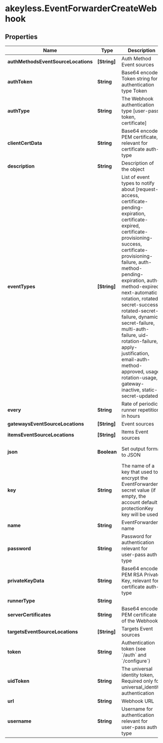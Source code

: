 # akeyless.EventForwarderCreateWebhook

## Properties

Name | Type | Description | Notes
------------ | ------------- | ------------- | -------------
**authMethodsEventSourceLocations** | **[String]** | Auth Method Event sources | [optional] 
**authToken** | **String** | Base64 encoded Token string for authentication type Token | [optional] 
**authType** | **String** | The Webhook authentication type [user-pass, token, certificate] | [optional] [default to &#39;user-pass&#39;]
**clientCertData** | **String** | Base64 encoded PEM certificate, relevant for certificate auth-type | [optional] 
**description** | **String** | Description of the object | [optional] 
**eventTypes** | **[String]** | List of event types to notify about [request-access, certificate-pending-expiration, certificate-expired, certificate-provisioning-success, certificate-provisioning-failure, auth-method-pending-expiration, auth-method-expired, next-automatic-rotation, rotated-secret-success, rotated-secret-failure, dynamic-secret-failure, multi-auth-failure, uid-rotation-failure, apply-justification, email-auth-method-approved, usage, rotation-usage, gateway-inactive, static-secret-updated] | [optional] 
**every** | **String** | Rate of periodic runner repetition in hours | [optional] 
**gatewaysEventSourceLocations** | **[String]** | Event sources | 
**itemsEventSourceLocations** | **[String]** | Items Event sources | [optional] 
**json** | **Boolean** | Set output format to JSON | [optional] [default to false]
**key** | **String** | The name of a key that used to encrypt the EventForwarder secret value (if empty, the account default protectionKey key will be used) | [optional] 
**name** | **String** | EventForwarder name | 
**password** | **String** | Password for authentication relevant for user-pass auth-type | [optional] 
**privateKeyData** | **String** | Base64 encoded PEM RSA Private Key, relevant for certificate auth-type | [optional] 
**runnerType** | **String** |  | 
**serverCertificates** | **String** | Base64 encoded PEM certificate of the Webhook | [optional] 
**targetsEventSourceLocations** | **[String]** | Targets Event sources | [optional] 
**token** | **String** | Authentication token (see &#x60;/auth&#x60; and &#x60;/configure&#x60;) | [optional] 
**uidToken** | **String** | The universal identity token, Required only for universal_identity authentication | [optional] 
**url** | **String** | Webhook URL | [optional] 
**username** | **String** | Username for authentication relevant for user-pass auth-type | [optional] 


